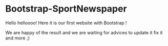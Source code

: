# Bootstrap-SportNewspaper

Hello helloooo!
Here it is our first website with Bootstrap !

We are happy of the result and we are waiting for advices to update it fix it and more ;)
